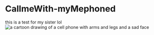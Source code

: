 # CallmeWith-myMephoned
this is a test for my sister lol
<img src="https://media1.tenor.com/m/uWLaXQLb0qEAAAAd/mephone4-mephone.gif" alt="a cartoon drawing of a cell phone with arms and legs and a sad face"/>
